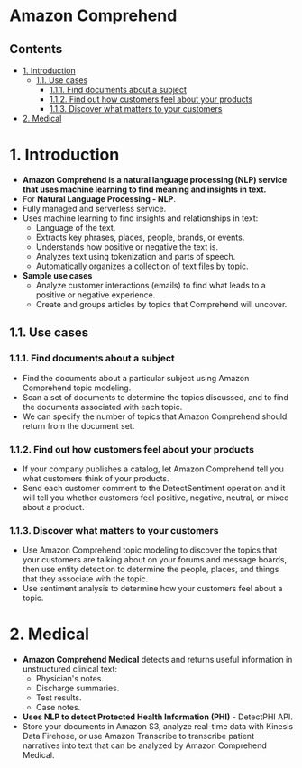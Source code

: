 # Amazon Comprehend <!-- omit in toc -->

## Contents <!-- omit in toc -->

- [1. Introduction](#1-introduction)
  - [1.1. Use cases](#11-use-cases)
    - [1.1.1. Find documents about a subject](#111-find-documents-about-a-subject)
    - [1.1.2. Find out how customers feel about your products](#112-find-out-how-customers-feel-about-your-products)
    - [1.1.3. Discover what matters to your customers](#113-discover-what-matters-to-your-customers)
- [2. Medical](#2-medical)

# 1. Introduction

- **Amazon Comprehend is a natural language processing (NLP) service that uses machine learning to find meaning and insights in text.**
- For **Natural Language Processing - NLP**.
- Fully managed and serverless service.
- Uses machine learning to find insights and relationships in text:
  - Language of the text.
  - Extracts key phrases, places, people, brands, or events.
  - Understands how positive or negative the text is.
  - Analyzes text using tokenization and parts of speech.
  - Automatically organizes a collection of text files by topic.
- **Sample use cases**
  - Analyze customer interactions (emails) to find what leads to a positive or negative experience.
  - Create and groups articles by topics that Comprehend will uncover.

## 1.1. Use cases

### 1.1.1. Find documents about a subject

- Find the documents about a particular subject using Amazon Comprehend topic modeling.
- Scan a set of documents to determine the topics discussed, and to find the documents associated with each topic.
- We can specify the number of topics that Amazon Comprehend should return from the document set.

### 1.1.2. Find out how customers feel about your products

- If your company publishes a catalog, let Amazon Comprehend tell you what customers think of your products.
- Send each customer comment to the DetectSentiment operation and it will tell you whether customers feel positive, negative, neutral, or mixed about a product.

### 1.1.3. Discover what matters to your customers

- Use Amazon Comprehend topic modeling to discover the topics that your customers are talking about on your forums and message boards, then use entity detection to determine the people, places, and things that they associate with the topic.
- Use sentiment analysis to determine how your customers feel about a topic.

# 2. Medical

- **Amazon Comprehend Medical** detects and returns useful information in unstructured clinical text:
  - Physician's notes.
  - Discharge summaries.
  - Test results.
  - Case notes.
- **Uses NLP to detect Protected Health Information (PHI)** - DetectPHI API.
- Store your documents in Amazon S3, analyze real-time data with Kinesis Data Firehose, or use Amazon Transcribe to transcribe patient narratives into text that can be analyzed by Amazon Comprehend Medical.
